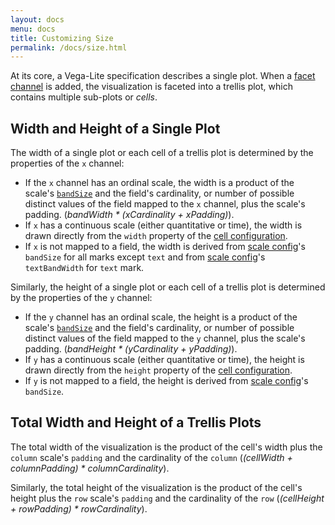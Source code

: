 ```yaml
---
layout: docs
menu: docs
title: Customizing Size
permalink: /docs/size.html
---
```


At its core, a Vega-Lite specification describes a single plot.  When a [facet channel](encoding.html#facet) is added, the visualization is faceted into a trellis plot, which contains multiple sub-plots or _cells_.

## Width and Height of a Single Plot

The width of a single plot or each cell of a trellis plot is determined by the properties of the `x` channel:

- If the `x` channel has an ordinal scale, the width is a product of the scale's [`bandSize`]((scale.html#ordinal)) and the field's cardinality, or number of possible distinct values of the field mapped to the `x` channel, plus the scale's padding.  (_bandWidth * (xCardinality + xPadding)_).
- If `x` has a continuous scale (either quantitative or time), the width is drawn directly from the `width` property of the [cell configuration](config.html#cell-config).
- If `x` is not mapped to a field, the width is derived from [scale config](#scale-config)'s `bandSize` for all marks except `text` and from [scale config](#scale-config)'s `textBandWidth` for `text` mark.

Similarly, the height of a single plot or each cell of a trellis plot is determined by the properties of the `y` channel:

- If the `y` channel has an ordinal scale, the height is a product of the scale's [`bandSize`]((scale.html#ordinal)) and the field's cardinality, or number of possible distinct values of the field mapped to the `y` channel, plus the scale's padding.  (_bandHeight * (yCardinality + yPadding)_).
- If `y` has a continuous scale (either quantitative or time), the height is drawn directly from the `height` property of the [cell configuration](config.html#cell-config).
- If `y` is not mapped to a field, the height is derived from [scale config](#scale-config)'s `bandSize`.

## Total Width and Height of a Trellis Plots

 The total width of the visualization is the product of the cell's width plus the `column` scale's `padding` and the cardinality of the `column` (_(cellWidth + columnPadding) * columnCardinality_).

 Similarly, the total height of the visualization is the product of the cell's height plus the `row` scale's `padding` and the cardinality of the `row` (_(cellHeight + rowPadding) * rowCardinality_).
